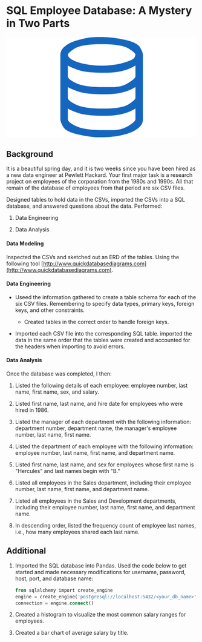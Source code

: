 # SQL Employee Database: A Mystery in Two Parts

![sql.png](sql.png)

## Background

It is a beautiful spring day, and it is two weeks since you have been hired as a new data engineer at Pewlett Hackard. Your first major task is a research project on employees of the corporation from the 1980s and 1990s. All that remain of the database of employees from that period are six CSV files.

Designed tables to hold data in the CSVs, imported the CSVs into a SQL database, and answered questions about the data. Performed:

1. Data Engineering

3. Data Analysis

#### Data Modeling

Inspected the CSVs and sketched out an ERD of the tables. Using the following tool  [http://www.quickdatabasediagrams.com](http://www.quickdatabasediagrams.com).

#### Data Engineering

* Useed the information gathered to create a table schema for each of the six CSV files. Remembering to specify data types, primary keys, foreign keys, and other constraints.

  * Created tables in the correct order to handle foreign keys.

* Imported each CSV file into the corresponding SQL table. imported the data in the same order that the tables were created and accounted for the headers when importing to avoid errors.

#### Data Analysis

Once the database was completed, I then:

1. Listed the following details of each employee: employee number, last name, first name, sex, and salary.

2. Listed first name, last name, and hire date for employees who were hired in 1986.

3. Listed the manager of each department with the following information: department number, department name, the manager's employee number, last name, first name.

4. Listed the department of each employee with the following information: employee number, last name, first name, and department name.

5. Listed first name, last name, and sex for employees whose first name is "Hercules" and last names begin with "B."

6. Listed all employees in the Sales department, including their employee number, last name, first name, and department name.

7. Listed all employees in the Sales and Development departments, including their employee number, last name, first name, and department name.

8. In descending order, listed the frequency count of employee last names, i.e., how many employees shared each last name.

## Additional

1. Imported the SQL database into Pandas. Used the code below to get started and made necessary modifications for username, password, host, port, and database name:

   ```sql
   from sqlalchemy import create_engine
   engine = create_engine('postgresql://localhost:5432/<your_db_name>')
   connection = engine.connect()
   ```

2. Created a histogram to visualize the most common salary ranges for employees.

3. Created a bar chart of average salary by title.

